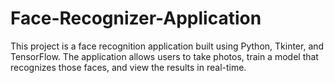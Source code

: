 # Face-Recognizer-Application
This project is a face recognition application built using Python, Tkinter, and TensorFlow. The application allows users to take photos, train a model that recognizes those faces, and view the results in real-time.
